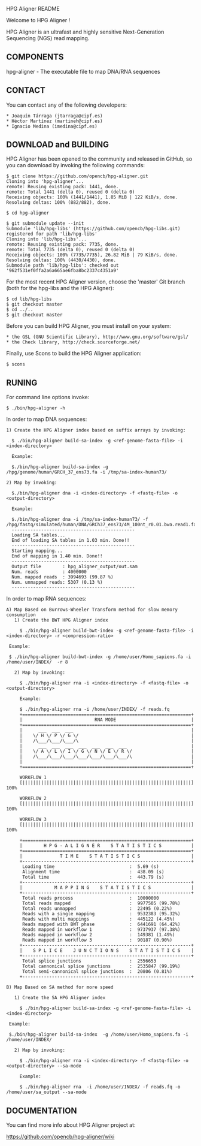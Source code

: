 HPG Aligner README

Welcome to HPG Aligner !

HPG Aligner is an ultrafast and highly sensitive Next-Generation Sequencing (NGS) read mapping.

COMPONENTS
----------

 hpg-aligner - The executable file to map DNA/RNA sequences


CONTACT
------- 
  You can contact any of the following developers:

    * Joaquín Tárraga (jtarraga@cipf.es)
    * Héctor Martínez (martineh@cipf.es)
    * Ignacio Medina (imedina@cipf.es)


DOWNLOAD and BUILDING
---------------------

  HPG Aligner has been opened to the community and released in GitHub, so you can download by invoking the following commands:

    $ git clone https://github.com/opencb/hpg-aligner.git
    Cloning into 'hpg-aligner'...
    remote: Reusing existing pack: 1441, done.
    remote: Total 1441 (delta 0), reused 0 (delta 0)
    Receiving objects: 100% (1441/1441), 1.85 MiB | 122 KiB/s, done.
    Resolving deltas: 100% (882/882), done.

    $ cd hpg-aligner

    $ git submodule update --init
    Submodule 'lib/hpg-libs' (https://github.com/opencb/hpg-libs.git) registered for path 'lib/hpg-libs'
    Cloning into 'lib/hpg-libs'...
    remote: Reusing existing pack: 7735, done.
    remote: Total 7735 (delta 0), reused 0 (delta 0)
    Receiving objects: 100% (7735/7735), 26.82 MiB | 79 KiB/s, done.
    Resolving deltas: 100% (4430/4430), done.
    Submodule path 'lib/hpg-libs': checked out '962f531ef0ffa2a6a665ae6fba8bc2337c4351a9'

  For the most recent HPG Aligner version, choose the 'master' Git branch (both for the hpg-libs and the HPG Aligner):

    $ cd lib/hpg-libs
    $ git checkout master
    $ cd ../..
    $ git checkout master


  Before you can build HPG Aligner, you must install on your system:

    * the GSL (GNU Scientific Library), http://www.gnu.org/software/gsl/
    * the Check library, http://check.sourceforge.net/

  Finally, use Scons to build the HPG Aligner application:

    $ scons


RUNING
-------

  For command line options invoke:

    $ ./bin/hpg-aligner -h



  In order to map DNA sequences:

    1) Create the HPG Aligner index based on suffix arrays by invoking:

      $ ./bin/hpg-aligner build-sa-index -g <ref-genome-fasta-file> -i <index-directory>

      Example:

      $./bin/hpg-aligner build-sa-index -g /hpg/genome/human/GRCH_37_ens73.fa -i /tmp/sa-index-human73/ 

    2) Map by invoking:

      $./bin/hpg-aligner dna -i <index-directory> -f <fastq-file> -o <output-directory>

      Example:

      $./bin/hpg-aligner dna -i /tmp/sa-index-human73/ -f /hpg/fastq/simulated/human/DNA/GRCh37_ens73/4M_100nt_r0.01.bwa.read1.fastq 
      ----------------------------------------------
      Loading SA tables...
      End of loading SA tables in 1.03 min. Done!!
      ----------------------------------------------
      Starting mapping...
      End of mapping in 1.40 min. Done!!
      ----------------------------------------------
      Output file        : hpg_aligner_output/out.sam
      Num. reads         : 4000000
      Num. mapped reads  : 3994693 (99.87 %)
      Num. unmapped reads: 5307 (0.13 %)
      ----------------------------------------------


  In order to map RNA sequences:

    A) Map Based on Burrows-Wheeler Transform method for slow memory consumption
       1) Create the BWT HPG Aligner index

         $ ./bin/hpg-aligner build-bwt-index -g <ref-genome-fasta-file> -i <index-directory> -r <compression-ratio>
	 
	 Example:

	 $ ./bin/hpg-aligner build-bwt-index -g /home/user/Homo_sapiens.fa -i /home/user/INDEX/  -r 8

       2) Map by invoking:

         $ ./bin/hpg-aligner rna -i <index-directory> -f <fastq-file> -o <output-directory>

         Example:

         $ ./bin/hpg-aligner rna -i /home/user/INDEX/ -f reads.fq
         +===============================================================+
         |                           RNA MODE                            |
         +===============================================================+
         |      ___  ___  ___                                            |
         |    \/ H \/ P \/ G \/                                          |
      	 |    /\___/\___/\___/\                                          |
         |      ___  ___  ___  ___  ___  ___  ___                        |
         |    \/ A \/ L \/ I \/ G \/ N \/ E \/ R \/                      |
         |    /\___/\___/\___/\___/\___/\___/\___/\                      |
         |                                                               |
         +===============================================================+

         WORKFLOW 1
         [|||||||||||||||||||||||||||||||||||||||||||||||||||||||||||||||]  100%

         WORKFLOW 2
         [|||||||||||||||||||||||||||||||||||||||||||||||||||||||||||||||]  100%

         WORKFLOW 3
         [|||||||||||||||||||||||||||||||||||||||||||||||||||||||||||||||]  100%

         +===============================================================+
         |        H P G - A L I G N E R    S T A T I S T I C S           |
         +===============================================================+
         |              T I M E    S T A T I S T I C S                   |
         +---------------------------------------------------------------+
          Loading time                            :  5.69 (s)
          Alignment time                          :  438.09 (s)
          Total time                              :  443.79 (s)
         +---------------------------------------------------------------+
         |            M A P P I N G    S T A T I S T I C S               |
         +---------------------------------------------------------------+
          Total reads process                     :  10000000
          Total reads mapped                      :  9977505 (99.78%)
          Total reads unmapped                    :  22495 (0.22%)
          Reads with a single mapping             :  9532383 (95.32%)
          Reads with multi mappings               :  445122 (4.45%)
          Reads mapped with BWT phase             :  6441691 (64.42%)
          Reads mapped in workflow 1              :  9737937 (97.38%)
          Reads mapped in workflow 2              :  149381 (1.49%)
          Reads mapped in workflow 3              :  90187 (0.90%)
         +---------------------------------------------------------------+
         |    S P L I C E    J U N C T I O N S    S T A T I S T I C S    |
         +---------------------------------------------------------------+
          Total splice junctions                  :  2556653
          Total cannonical splice junctions       :  2535847 (99.19%)
          Total semi-cannonical splice junctions  :  20806 (0.81%)
         +---------------------------------------------------------------+

    B) Map Based on SA method for more speed

       1) Create the SA HPG Aligner index

         $ ./bin/hpg-aligner build-sa-index -g <ref-genome-fasta-file> -i <index-directory>
	 
	 Example:

	 $./bin/hpg-aligner build-sa-index  -g /home/user/Homo_sapiens.fa -i /home/user/INDEX/

       2) Map by invoking:

         $ ./bin/hpg-aligner rna -i <index-directory> -f <fastq-file> -o <output-directory> --sa-mode

         Example:

         $ ./bin/hpg-aligner rna  -i /home/user/INDEX/ -f reads.fq -o /home/user/sa_output --sa-mode
    

DOCUMENTATION
-------------


  You can find more info about HPG Aligner project at:

  https://github.com/opencb/hpg-aligner/wiki
